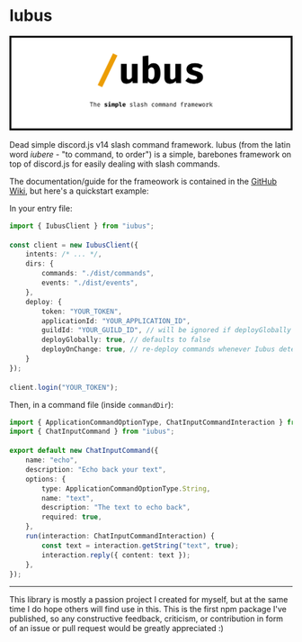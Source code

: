 # Iubus

<div align="center">

![Iubus Banner](assets/banner.svg)

</div>

Dead simple discord.js v14 slash command framework. Iubus (from the latin word _iubere_ - "to command, to order") is a simple, barebones framework on top of discord.js for easily dealing with slash commands.

The documentation/guide for the frameowork is contained in the [GitHub Wiki](https://github.com/BaumianerNiklas/iubus/wiki), but here's a quickstart example:

In your entry file:

```ts
import { IubusClient } from "iubus";

const client = new IubusClient({
	intents: /* ... */,
	dirs: {
		commands: "./dist/commands",
		events: "./dist/events",
	},
	deploy: {
		token: "YOUR_TOKEN",
		applicationId: "YOUR_APPLICATION_ID",
		guildId: "YOUR_GUILD_ID", // will be ignored if deployGlobally is set to true
		deployGlobally: true, // defaults to false
		deployOnChange: true, // re-deploy commands whenever Iubus detects a change in the command data
	}
});

client.login("YOUR_TOKEN");
```

Then, in a command file (inside `commandDir`):

```ts
import { ApplicationCommandOptionType, ChatInputCommandInteraction } from "discord.js";
import { ChatInputCommand } from "iubus";

export default new ChatInputCommand({
	name: "echo",
	description: "Echo back your text",
	options: {
		type: ApplicationCommandOptionType.String,
		name: "text",
		description: "The text to echo back",
		required: true,
	},
	run(interaction: ChatInputCommandInteraction) {
		const text = interaction.getString("text", true);
		interaction.reply({ content: text });
	},
});
```

---

This library is mostly a passion project I created for myself, but at the same time I do hope others will find use in this. This is the first npm package I've published, so any constructive feedback, criticism, or contribution in form of an issue or pull request would be greatly appreciated :)
